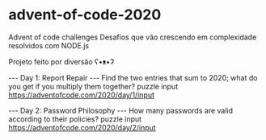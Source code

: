 # advent-of-code-2020
Advent of code challenges
Desafios que vão crescendo em complexidade resolvidos com NODE.js 

Projeto feito por diversão ʕ•ᴥ•ʔ

--- Day 1: Report Repair ---
Find the two entries that sum to 2020; what do you get if you multiply them together?
puzzle input https://adventofcode.com/2020/day/1/input

--- Day 2: Password Philosophy ---
How many passwords are valid according to their policies?
puzzle input https://adventofcode.com/2020/day/2/input
